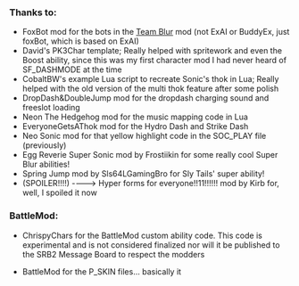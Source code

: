 ### Thanks to:
- FoxBot mod for the bots in the [Team Blur](https://github.com/A-Star100/srb2-mods/tree/main/Character%20Packs/VCL_AbilityPack#team-blur-experimental) mod (not ExAI or BuddyEx, just foxBot, which is based on ExAI)
- David's PK3Char template; Really helped with spritework and even the Boost ability, since this was my first character mod I had never heard of SF_DASHMODE at the time
- CobaltBW's example Lua script to recreate Sonic's thok in Lua; Really helped with the old version of the multi thok feature after some polish
- DropDash&DoubleJump mod for the dropdash charging sound and freeslot loading
- Neon The Hedgehog mod for the music mapping code in Lua
- EveryoneGetsAThok mod for the Hydro Dash and Strike Dash
- Neo Sonic mod for that yellow highlight code in the SOC_PLAY file (previously)
- Egg Reverie Super Sonic mod by Frostiikin for some really cool Super Blur abilities!
- Spring Jump mod by Sls64LGamingBro for Sly Tails' super ability!
- (SPOILER!!!!) ----> Hyper forms for everyone!!11!!!!!! mod by Kirb for, well, I spoiled it now

### BattleMod:
- ChrispyChars for the BattleMod custom ability code. This code is experimental and is not considered finalized nor will it be published
  to the SRB2 Message Board to respect the modders

- BattleMod for the P_SKIN files... basically it
  
